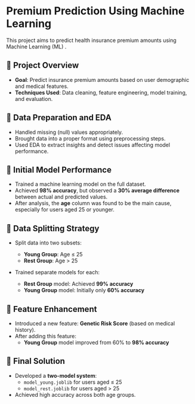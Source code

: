 # Premium Prediction Using Machine Learning 

This project aims to predict health insurance premium amounts using Machine Learning (ML) .

## 🔹 Project Overview

- **Goal**: Predict insurance premium amounts based on user demographic and medical features.
- **Techniques Used**: Data cleaning, feature engineering, model training, and evaluation.

## 🔹 Data Preparation and EDA

- Handled missing (null) values appropriately.
- Brought data into a proper format using preprocessing steps.
- Used EDA to extract insights and detect issues affecting model performance.

## 🔹 Initial Model Performance

- Trained a machine learning model on the full dataset.
- Achieved **98% accuracy**, but observed a **30% average difference** between actual and predicted values.
- After analysis, the **age** column was found to be the main cause, especially for users aged 25 or younger.

## 🔹 Data Splitting Strategy

- Split data into two subsets:
  - **Young Group**: Age ≤ 25
  - **Rest Group**: Age > 25

- Trained separate models for each:
  - **Rest Group** model: Achieved **99% accuracy**
  - **Young Group** model: Initially only **60% accuracy**

## 🔹 Feature Enhancement

- Introduced a new feature: **Genetic Risk Score** (based on medical history).
- After adding this feature:
  - **Young Group** model improved from 60% to **98% accuracy**

## 🔹 Final Solution

- Developed a **two-model system**:
  - `model_young.joblib` for users aged ≤ 25
  - `model_rest.joblib` for users aged > 25
- Achieved high accuracy across both age groups.


